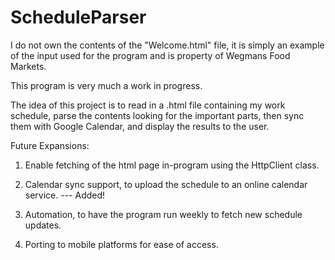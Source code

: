 # ScheduleParser
I do not own the contents of the "Welcome.html" file, it is simply an example of the input used for the program and is property of Wegmans Food Markets.

This program is very much a work in progress.

The idea of this project is to read in a .html file containing my work schedule, parse the contents looking for the important parts, then sync them with Google Calendar, and display the results to the user.

Future Expansions:

1) Enable fetching of the html page in-program using the HttpClient class.

2) Calendar sync support, to upload the schedule to an online calendar service. --- Added!

3) Automation, to have the program run weekly to fetch new schedule updates.

4) Porting to mobile platforms for ease of access.
